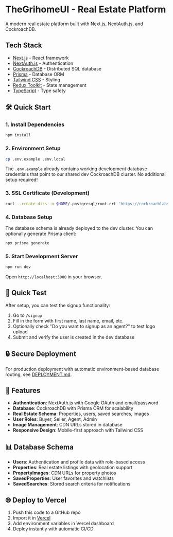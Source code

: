 # TheGrihomeUI - Real Estate Platform

A modern real estate platform built with Next.js, NextAuth.js, and CockroachDB.

## Tech Stack

- [Next.js](https://nextjs.org/) - React framework
- [NextAuth.js](https://next-auth.js.org/) - Authentication
- [CockroachDB](https://cockroachlabs.com/) - Distributed SQL database
- [Prisma](https://prisma.io/) - Database ORM
- [Tailwind CSS](https://tailwindcss.com/) - Styling
- [Redux Toolkit](https://redux-toolkit.js.org/) - State management
- [TypeScript](https://www.typescriptlang.org/) - Type safety

## 🛠 Quick Start

### 1. Install Dependencies

```bash
npm install
```

### 2. Environment Setup

```bash
cp .env.example .env.local
```

The `.env.example` already contains working development database credentials that point to our shared dev CockroachDB cluster. No additional setup required!

### 3. SSL Certificate (Development)

```bash
curl --create-dirs -o $HOME/.postgresql/root.crt 'https://cockroachlabs.cloud/clusters/67af60ef-fa9e-4e81-8e1c-544336573e5e/cert'
```

### 4. Database Setup

The database schema is already deployed to the dev cluster. You can optionally generate Prisma client:

```bash
npx prisma generate
```

### 5. Start Development Server

```bash
npm run dev
```

Open `http://localhost:3000` in your browser.

## 🎯 Quick Test

After setup, you can test the signup functionality:

1. Go to `/signup`
2. Fill in the form with first name, last name, email, etc.
3. Optionally check "Do you want to signup as an agent?" to test logo upload
4. Submit and verify the user is created in the dev database

## 🔒 Secure Deployment

For production deployment with automatic environment-based database routing, see [DEPLOYMENT.md](./DEPLOYMENT.md).

## 🚀 Features

- **Authentication**: NextAuth.js with Google OAuth and email/password
- **Database**: CockroachDB with Prisma ORM for scalability
- **Real Estate Schema**: Properties, users, saved searches, images
- **User Roles**: Buyer, Seller, Agent, Admin
- **Image Management**: CDN URLs stored in database
- **Responsive Design**: Mobile-first approach with Tailwind CSS

## 📊 Database Schema

- **Users**: Authentication and profile data with role-based access
- **Properties**: Real estate listings with geolocation support
- **PropertyImages**: CDN URLs for property photos
- **SavedProperties**: User favorites and watchlists
- **SavedSearches**: Stored search criteria for notifications

## 🌐 Deploy to Vercel

1. Push this code to a GitHub repo
2. Import it in [Vercel](https://vercel.com/import/git)
3. Add environment variables in Vercel dashboard
4. Deploy instantly with automatic CI/CD
